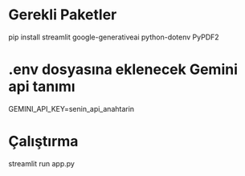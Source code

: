 # Gerekli Paketler

pip install streamlit google-generativeai python-dotenv PyPDF2

# .env dosyasına eklenecek Gemini api tanımı

GEMINI_API_KEY=senin_api_anahtarin

# Çalıştırma

streamlit run app.py
